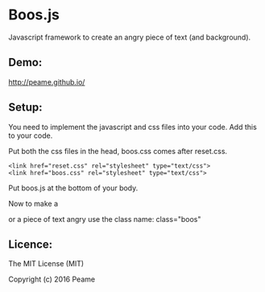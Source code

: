# Boos.js
Javascript framework to create an angry piece of text (and background).

Demo:
--------------
http://peame.github.io/


Setup:
--------------
You need to implement the javascript and css files into your code. Add this to your code.

Put both the css files in the head, boos.css comes after reset.css.

	<link href="reset.css" rel="stylesheet" type="text/css">
	<link href="boos.css" rel="stylesheet" type="text/css">
	
Put boos.js at the bottom of your body.
	<script src="boos.js"></script>
	</body>

Now to make a <div> or a piece of text angry use the class name:
  class="boos"

Licence:
--------------
The MIT License (MIT)

Copyright (c) 2016 Peame
